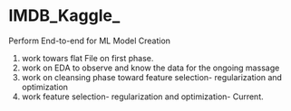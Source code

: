 # IMDB_Kaggle_
Perform End-to-end for ML Model Creation
1. work towars flat File on first phase.
2. work on EDA to observe and know the data for the ongoing massage
3. work on cleansing phase toward feature selection- regularization and optimization
4. work feature selection- regularization and optimization- Current.
